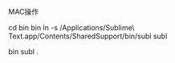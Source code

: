 MAC操作

cd bin
bin ln -s /Applications/Sublime\ Text.app/Contents/SharedSupport/bin/subl subl

bin subl .